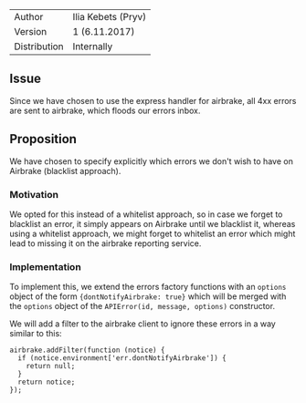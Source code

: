 |              |                       |
| ------------ | --------------------- |
| Author       | Ilia Kebets (Pryv)    |
| Version      | 1 (6.11.2017)         |
| Distribution | Internally            |

## Issue

Since we have chosen to use the express handler for airbrake, all 4xx errors are sent to airbrake, which floods our errors inbox.

## Proposition

We have chosen to specify explicitly which errors we don't wish to have on Airbrake (blacklist approach).

### Motivation

We opted for this instead of a whitelist approach, so in case we forget to blacklist an error, it simply appears on Airbrake until we blacklist it, whereas using a whitelist approach, we might forget to whitelist an error which might lead to missing it on the airbrake reporting service.

### Implementation

To implement this, we extend the errors factory functions with an `options` object of the form `{dontNotifyAirbrake: true}` which will be merged with the `options` object of the `APIError(id, message, options)` constructor.

We will add a filter to the airbrake client to ignore these errors in a way similar to this:

```
airbrake.addFilter(function (notice) {
  if (notice.environment['err.dontNotifyAirbrake']) {
    return null;
  }
  return notice;
});
```
